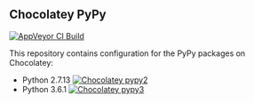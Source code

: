 Chocolatey PyPy
---------------

[![AppVeyor CI Build](https://ci.appveyor.com/api/projects/status/github/refi64/chocolatey-pypy?svg=true)](https://ci.appveyor.com/project/refi64/chocolatey-pypy/history)

This repository contains configuration for the PyPy packages on
Chocolatey:

- Python 2.7.13 [![Chocolatey pypy2](https://img.shields.io/chocolatey/v/python.pypy.svg)](https://chocolatey.org/packages/python.pypy)
- Python 3.6.1 [![Chocolatey pypy3](https://img.shields.io/chocolatey/v/pypy3.svg)](https://chocolatey.org/packages/pypy3)
